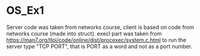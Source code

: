 # OS_Ex1
Server code was taken from networks course, client is based on code from networks course (made into struct).
execl part was taken from https://man7.org/tlpi/code/online/dist/procexec/system.c.html
to run the server type "TCP PORT", that is PORT as a word and not as a port number.